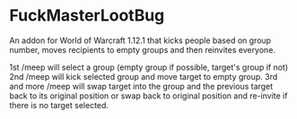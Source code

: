 FuckMasterLootBug
=========

An addon for World of Warcraft 1.12.1 that kicks
people based on group number, moves recipients
to empty groups and then reinvites everyone.

1st /meep will select a group (empty group if possible, target's group if not)
2nd /meep will kick selected group and move target to empty group.
3rd and more /meep will swap target into the group and the previous target
back to its original position or swap back to original position and re-invite
if there is no target selected.

